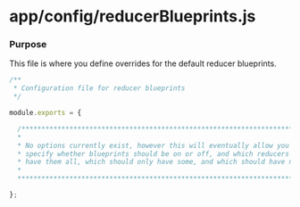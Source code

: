# app/config/reducerBlueprints.js

### Purpose

This file is where you define overrides for the default reducer blueprints.

```js
/**
 * Configuration file for reducer blueprints
 */

module.exports = {

  /****************************************************************************
  *                                                                           *
  * No options currently exist, however this will eventually allow you to     *
  * specify whether blueprints should be on or off, and which reducers should *
  * have them all, which should only have some, and which should have none    *
  *                                                                           *
  ****************************************************************************/

};
```
